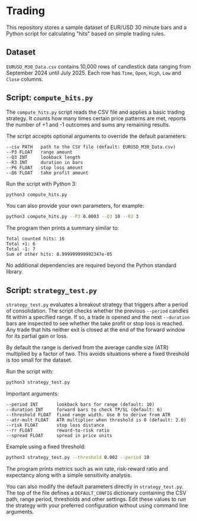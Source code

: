 # Trading

This repository stores a sample dataset of EUR/USD 30 minute bars and a Python
script for calculating "hits" based on simple trading rules.

## Dataset

`EURUSD_M30_Data.csv` contains 10,000 rows of candlestick data ranging from
September 2024 until July 2025. Each row has `Time`, `Open`, `High`, `Low` and
`Close` columns.

## Script: `compute_hits.py`

The `compute_hits.py` script reads the CSV file and applies a basic trading
strategy. It counts how many times certain price patterns are met, reports the
number of +1 and -1 outcomes and sums any remaining results.

The script accepts optional arguments to override the default parameters:

```
--csv PATH   path to the CSV file (default: EURUSD_M30_Data.csv)
--P3 FLOAT   range amount
--Q3 INT     lookback length
--R3 INT     duration in bars
--P6 FLOAT   stop loss amount
--Q6 FLOAT   take profit amount
```

Run the script with Python 3:

```bash
python3 compute_hits.py
```

You can also provide your own parameters, for example:

```bash
python3 compute_hits.py --P3 0.0003 --Q3 10 --R3 3
```

The program then prints a summary similar to:

```
Total counted hits: 16
Total +1: 6
Total -1: 7
Sum of other hits: 8.999999999992347e-05
```

No additional dependencies are required beyond the Python standard library.

## Script: `strategy_test.py`

`strategy_test.py` evaluates a breakout strategy that triggers after a period of
consolidation. The script checks whether the previous `--period` candles fit
within a specified range. If so, a trade is opened and the next `--duration`
bars are inspected to see whether the take profit or stop loss is reached.
Any trade that hits neither exit is closed at the end of the forward window for
its partial gain or loss.

By default the range is derived from the average candle size (ATR) multiplied by
a factor of two. This avoids situations where a fixed threshold is too small
for the dataset.

Run the script with:

```bash
python3 strategy_test.py
```

Important arguments:

```
--period INT       lookback bars for range (default: 10)
--duration INT     forward bars to check TP/SL (default: 6)
--threshold FLOAT  fixed range width. Use 0 to derive from ATR
--atr-mult FLOAT   ATR multiplier when threshold is 0 (default: 2.0)
--risk FLOAT       stop loss distance
--rr FLOAT         reward-to-risk ratio
--spread FLOAT     spread in price units
```

Example using a fixed threshold:

```bash
python3 strategy_test.py --threshold 0.002 --period 10
```

The program prints metrics such as win rate, risk-reward ratio and expectancy
along with a simple sensitivity analysis.

You can also modify the default parameters directly in `strategy_test.py`. The
top of the file defines a `DEFAULT_CONFIG` dictionary containing the CSV path,
range period, thresholds and other settings. Edit these values to run the
strategy with your preferred configuration without using command line
arguments.
